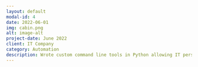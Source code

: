 ```yaml
---
layout: default
modal-id: 4
date: 2022-06-01
img: cabin.png
alt: image-alt
project-date: June 2022
client: IT Company
category: Automation
description: Wrote custom command line tools in Python allowing IT personel to retrieve and update data between third-party software and in-house built proprietary software. Configured an on-prem Jenkins server and built several jobs to automate syncronization of data between the various software. Python, REST, Commandline, Automation.
---
```

